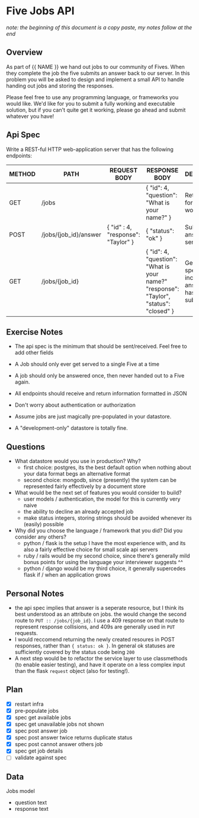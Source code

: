 # Five Jobs API

_note: the beginning of this document is a copy paste, my notes follow at the end_

## Overview

As part of {{ NAME }} we hand out jobs to our community of Fives. When they complete the job the five submits an answer back to our server. In this problem you will be asked to design and implement a small API to handle handing out jobs and storing the responses.

Please feel free to use any programming language, or frameworks you would like. We'd like for you to submit a fully working and executable solution, but if you can't quite get it working, please go ahead and submit whatever you have!

## Api Spec

Write a REST-ful HTTP web-application server that has the following endpoints:

| METHOD | PATH                  | REQUEST BODY                       | RESPONSE BODY                                                                          | DESCRIPTION                                                        |
| ------ | --------------------- | ---------------------------------- | -------------------------------------------------------------------------------------- | ------------------------------------------------------------------ |
| GET    | /jobs                 |                                    | { "id": 4, "question": "What is your name?" }                                          | Returns a job for the five to work on                              |
| POST   | /jobs/{job_id}/answer | { "id" : 4, "response": "Taylor" } | { "status": "ok" }                                                                     | Submits the answer to the server.                                  |
| GET    | /jobs/{job_id}        |                                    | { "id": 4, "question": "What is your name?" "response": "Taylor", "status": "closed" } | Gets a specific job including the answer if it has been submitted. |

## Exercise Notes

- The api spec is the minimum that should be sent/received. Feel free to add other fields
- A Job should only ever get served to a single Five at a time
- A job should only be answered once, then never handed out to a Five again.
- All endpoints should receive and return information formatted in JSON

- Don't worry about authentication or authorization
- Assume jobs are just magically pre-populated in your datastore.
- A "development-only" datastore is totally fine.

## Questions

- What datastore would you use in production? Why?
  - first choice: postgres, its the best default option when nothing about your data format begs an alternative format
  - second choice: mongodb, since (presently) the system can be represented fairly effectively by a document store
- What would be the next set of features you would consider to build?
  - user models / authentication, the model for this is currently very naive
  - the ability to decline an already accepted job
  - make status integers, storing strings should be avoided whenever its (easily) possible
- Why did you choose the language / framework that you did? Did you consider any others?
  - python / flask is the setup I have the most experience with, and its also a fairly effective choice for small scale api servers
  - ruby / rails would be my second choice, since there's generally mild bonus points for using the language your interviewer suggests ^^
  - python / django would be my third choice, it generally supercedes flask if / when an application grows

## Personal Notes

- the api spec implies that answer is a seperate resource, but I think its best understood as an attribute on jobs. the would change the second route to `PUT :: /jobs/{job_id}`. I use a 409 response on that route to represent response collisions, and 409s are generally used in `PUT` requests.
- I would reccomend returning the newly created resoures in POST responses, rather than `{ status: ok }`. In general ok statuses are sufficiently covered by the status code being `200`
- A next step would be to refactor the service layer to use classmethods (to enable easier testing), and have it operate on a less complex input than the flask `request` object (also for testing!).

## Plan

- [x] restart infra
- [x] pre-populate jobs
- [x] spec get available jobs
- [x] spec get unavailable jobs not shown
- [x] spec post answer job
- [x] spec post answer twice returns duplicate status
- [x] spec post cannot answer others job
- [x] spec get job details
- [ ] validate against spec

## Data

Jobs model

- question text
- response text
